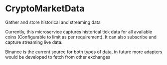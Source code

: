 # CryptoMarketData
Gather and store historical and streaming data

Currently, this microservice captures historical tick data for all available coins (Configurable to limit as per requirement).
It can also subscribe and capture streaming live data.

Binance is the current source for both types of data, in future more adapters would be developed to fetch from other exchanges